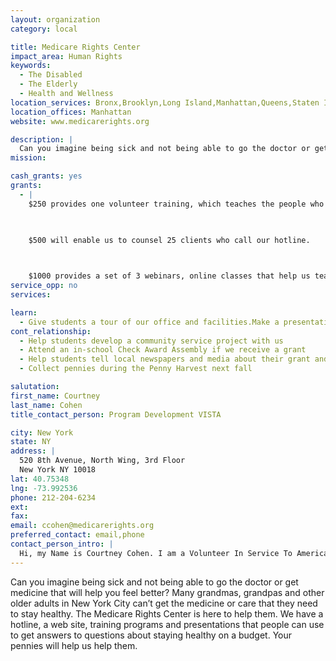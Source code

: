 ```yaml
---
layout: organization
category: local

title: Medicare Rights Center
impact_area: Human Rights
keywords: 
  - The Disabled
  - The Elderly
  - Health and Wellness
location_services: Bronx,Brooklyn,Long Island,Manhattan,Queens,Staten Island,Greater New York
location_offices: Manhattan
website: www.medicarerights.org

description: |
  Can you imagine being sick and not being able to go the doctor or get medicine that will help you feel better? Many grandmas, grandpas and other older adults in New York City can’t get the medicine or care that they need to stay healthy. The Medicare Rights Center is here to help them. We have a hotline, a web site, training programs and presentations that people can use to get answers to questions about staying healthy on a budget. Your pennies will help us help them.
mission: 

cash_grants: yes
grants: 
  - |
    $250 provides one volunteer training, which teaches the people who answer the phones on the hotline how to counsel clients.

    

    $500 will enable us to counsel 25 clients who call our hotline.

    

    $1000 provides a set of 3 webinars, online classes that help us teach health professionals like doctors and social workers how to help older adults with health care coverage problems.
service_opp: no
services: 

learn: 
  - Give students a tour of our office and facilities.Make a presentation about our organization.Speak over the phone about our work.
cont_relationship: 
  - Help students develop a community service project with us
  - Attend an in-school Check Award Assembly if we receive a grant
  - Help students tell local newspapers and media about their grant and/or project with us
  - Collect pennies during the Penny Harvest next fall

salutation: 
first_name: Courtney
last_name: Cohen
title_contact_person: Program Development VISTA

city: New York
state: NY
address: |
  520 8th Avenue, North Wing, 3rd Floor  
  New York NY 10018
lat: 40.75348
lng: -73.992536
phone: 212-204-6234
ext: 
fax: 
email: ccohen@medicarerights.org
preferred_contact: email,phone
contact_person_intro: |
  Hi, my Name is Courtney Cohen. I am a Volunteer In Service To America (VISTA) serving at the Medicare Rights Center. I help people who call our hotline make sure they can go to the doctor and get medicines they need. The Medicare Rights Center is looking forward to participating in Common Cents for the first time and working with your school!
---
```

Can you imagine being sick and not being able to go the doctor or get medicine that will help you feel better? Many grandmas, grandpas and other older adults in New York City can’t get the medicine or care that they need to stay healthy. The Medicare Rights Center is here to help them. We have a hotline, a web site, training programs and presentations that people can use to get answers to questions about staying healthy on a budget. Your pennies will help us help them.